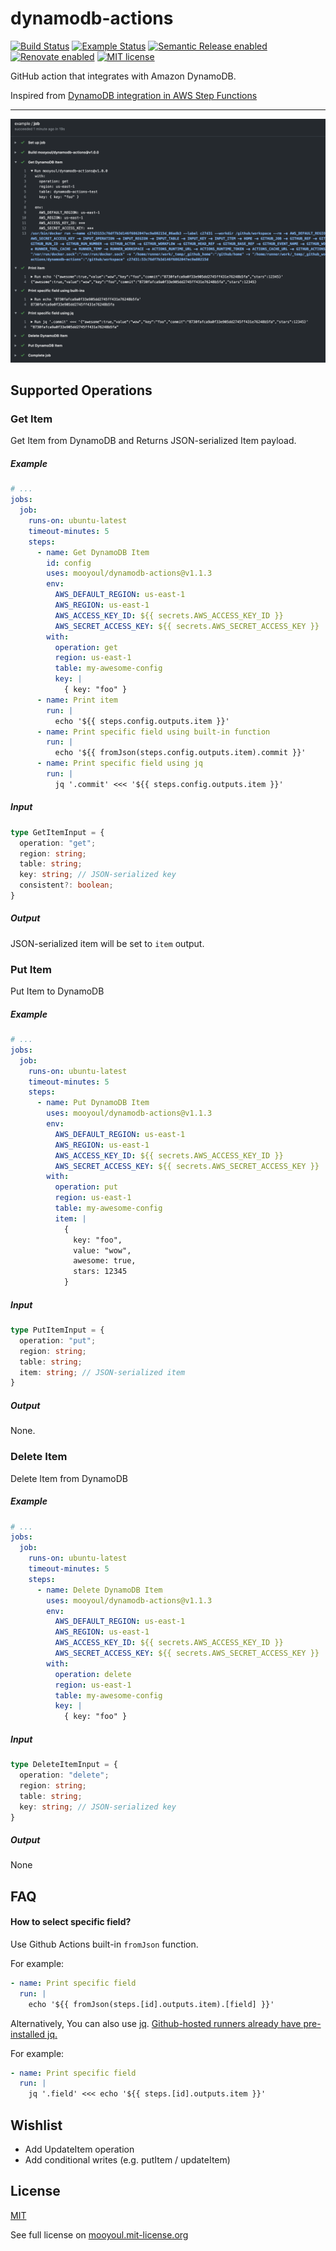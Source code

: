 # dynamodb-actions

[![Build Status](https://github.com/mooyoul/dynamodb-actions/workflows/workflow/badge.svg)](https://github.com/mooyoul/dynamodb-actions/actions)
[![Example Status](https://github.com/mooyoul/dynamodb-actions/workflows/example/badge.svg)](https://github.com/mooyoul/dynamodb-actions/actions)
[![Semantic Release enabled](https://img.shields.io/badge/%20%20%F0%9F%93%A6%F0%9F%9A%80-semantic--release-e10079.svg)](https://github.com/semantic-release/semantic-release)
[![Renovate enabled](https://img.shields.io/badge/renovate-enabled-brightgreen.svg)](https://renovatebot.com/)
[![MIT license](http://img.shields.io/badge/license-MIT-blue.svg)](http://mooyoul.mit-license.org/)

GitHub action that integrates with Amazon DynamoDB.

Inspired from [DynamoDB integration in AWS Step Functions](https://docs.aws.amazon.com/step-functions/latest/dg/connect-ddb.html)

-----

![Example](./assets/example.png)

## Supported Operations

### Get Item

Get Item from DynamoDB and Returns JSON-serialized Item payload.

##### Example

```yaml
# ...
jobs:
  job:
    runs-on: ubuntu-latest
    timeout-minutes: 5
    steps:
      - name: Get DynamoDB Item
        id: config
        uses: mooyoul/dynamodb-actions@v1.1.3
        env:
          AWS_DEFAULT_REGION: us-east-1
          AWS_REGION: us-east-1
          AWS_ACCESS_KEY_ID: ${{ secrets.AWS_ACCESS_KEY_ID }}
          AWS_SECRET_ACCESS_KEY: ${{ secrets.AWS_SECRET_ACCESS_KEY }}
        with:
          operation: get
          region: us-east-1
          table: my-awesome-config
          key: |
            { key: "foo" }
      - name: Print item
        run: |
          echo '${{ steps.config.outputs.item }}'
      - name: Print specific field using built-in function
        run: |
          echo '${{ fromJson(steps.config.outputs.item).commit }}'
      - name: Print specific field using jq
        run: |
          jq '.commit' <<< '${{ steps.config.outputs.item }}'
```


##### Input

```typescript
type GetItemInput = {
  operation: "get";
  region: string;
  table: string;
  key: string; // JSON-serialized key
  consistent?: boolean;
}
```

##### Output

JSON-serialized item will be set to `item` output.

### Put Item

Put Item to DynamoDB

##### Example

```yaml
# ...
jobs:
  job:
    runs-on: ubuntu-latest
    timeout-minutes: 5
    steps:
      - name: Put DynamoDB Item
        uses: mooyoul/dynamodb-actions@v1.1.3
        env:
          AWS_DEFAULT_REGION: us-east-1
          AWS_REGION: us-east-1
          AWS_ACCESS_KEY_ID: ${{ secrets.AWS_ACCESS_KEY_ID }}
          AWS_SECRET_ACCESS_KEY: ${{ secrets.AWS_SECRET_ACCESS_KEY }}
        with:
          operation: put
          region: us-east-1
          table: my-awesome-config
          item: |
            { 
              key: "foo",
              value: "wow",
              awesome: true,
              stars: 12345
            }
```



##### Input

```typescript
type PutItemInput = {
  operation: "put";
  region: string;
  table: string;
  item: string; // JSON-serialized item
}
```

##### Output

None.


### Delete Item

Delete Item from DynamoDB

##### Example

```yaml
# ...
jobs:
  job:
    runs-on: ubuntu-latest
    timeout-minutes: 5
    steps:
      - name: Delete DynamoDB Item
        uses: mooyoul/dynamodb-actions@v1.1.3
        env:
          AWS_DEFAULT_REGION: us-east-1
          AWS_REGION: us-east-1
          AWS_ACCESS_KEY_ID: ${{ secrets.AWS_ACCESS_KEY_ID }}
          AWS_SECRET_ACCESS_KEY: ${{ secrets.AWS_SECRET_ACCESS_KEY }}
        with:
          operation: delete
          region: us-east-1
          table: my-awesome-config
          key: |
            { key: "foo" }
```

##### Input

```typescript
type DeleteItemInput = {
  operation: "delete";
  region: string;
  table: string;
  key: string; // JSON-serialized key
}
```

##### Output

None

## FAQ

#### How to select specific field?

Use Github Actions built-in `fromJson` function.

For example:
```yaml
- name: Print specific field
  run: |
    echo '${{ fromJson(steps.[id].outputs.item).[field] }}'
```

Alternatively, You can also use [jq](https://stedolan.github.io/jq/). [Github-hosted runners already have pre-installed jq.](https://help.github.com/en/actions/reference/software-installed-on-github-hosted-runners)

For example:
```yaml
- name: Print specific field
  run: |
    jq '.field' <<< echo '${{ steps.[id].outputs.item }}'
``` 

## Wishlist

- Add UpdateItem operation
- Add conditional writes (e.g. putItem / updateItem)

## License

[MIT](LICENSE)

See full license on [mooyoul.mit-license.org](http://mooyoul.mit-license.org/)
